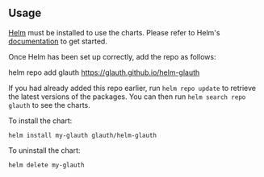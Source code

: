 ## Usage

[Helm](https://helm.sh) must be installed to use the charts.  Please refer to
Helm's [documentation](https://helm.sh/docs) to get started.

Once Helm has been set up correctly, add the repo as follows:

  helm repo add glauth https://glauth.github.io/helm-glauth

If you had already added this repo earlier, run `helm repo update` to retrieve
the latest versions of the packages.  You can then run `helm search repo
glauth` to see the charts.

To install the <chart-name> chart:

    helm install my-glauth glauth/helm-glauth

To uninstall the chart:

    helm delete my-glauth
